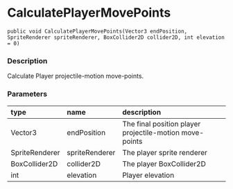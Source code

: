 # CalculatePlayerMovePoints

`public void CalculatePlayerMovePoints(Vector3 endPosition, SpriteRenderer spriteRenderer, BoxCollider2D collider2D, int elevation = 0)`

### Description

Calculate Player projectile-motion move-points.

### Parameters

| type | name | description |
| :--- | :--- | :--- |
| Vector3 | endPosition | The final position player projectile-motion move-points |
| SpriteRenderer | spriteRenderer | The player sprite renderer |
| BoxCollider2D | collider2D | The player BoxCollider2D |
| int | elevation | Player elevation |

